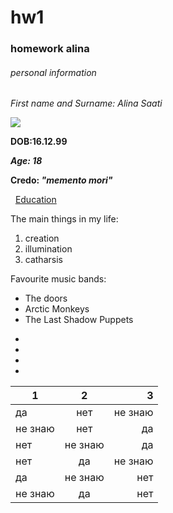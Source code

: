 # hw1
### homework alina
###### personal information


*First name and Surname: Alina Saati*

![](https://pp.userapi.com/c639522/v639522327/5d0bf/AYuoHJ45q7g.jpg)

**DOB:16.12.99**

***Age: 18***

**Credo: *"memento mori"***

  [Education](https://www.hse.ru "heaven")
  
The main things in my life:
1. creation
2. illumination
3. catharsis

Favourite music bands:
* The doors
* Arctic Monkeys
* The Last Shadow Puppets

 -
 -
 -
 -

1|2|3
---|:---:|---:
да|нет|не знаю
не знаю|нет|да
нет|не знаю|да
нет|да|не знаю
да|не знаю|нет
не знаю|да|нет
